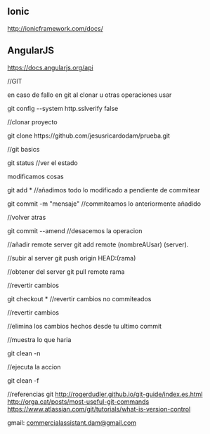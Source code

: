 ## Ionic
<a href="http://ionicframework.com/docs/">http://ionicframework.com/docs/</a>

## AngularJS
<a href="https://docs.angularjs.org/api">https://docs.angularjs.org/api</a>

//GIT
<p>en caso de fallo en git al clonar u otras operaciones usar</p>
<p>git config --system http.sslverify false</p>
<p>//clonar proyecto</p>
<p>git clone https://github.com/jesusricardodam/prueba.git</p>
<p>//git basics</p>
<p>git status //ver el estado</p>
<p>modificamos cosas</p>
<p>git add * //añadimos todo lo modificado a pendiente de commitear</p>
<p>git commit -m "mensaje"  //commiteamos lo anteriormente añadido</p>
<p>//volver atras</p>
<p>git commit --amend //desacemos la operacion</p>

//añadir remote server
git add remote (nombreAUsar) (server).

//subir al server
git push origin HEAD:(rama)

//obtener del server
git pull remote rama

<p>//revertir cambios</p>
<p>git checkout * //revertir cambios no commiteados</p>
<p>//revertir cambios</p>
<p>//elimina los cambios hechos desde tu ultimo commit</p>
<p>//muestra lo que haria</p>
<p>git clean -n</p>
<p>//ejecuta la accion</p>
<p>git clean -f</p>

//referencias git
<a hrf="http://rogerdudler.github.io/git-guide/index.es.html">http://rogerdudler.github.io/git-guide/index.es.html</a>
<a hrf="http://orga.cat/posts/most-useful-git-commands">http://orga.cat/posts/most-useful-git-commands</a>
<a hrf="https://www.atlassian.com/git/tutorials/what-is-version-control">https://www.atlassian.com/git/tutorials/what-is-version-control</a>


gmail: commercialassistant.dam@gmail.com
